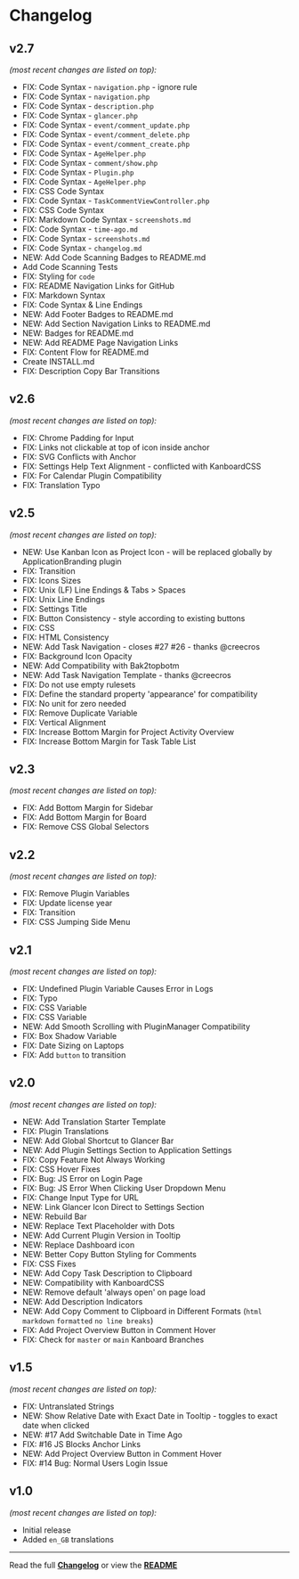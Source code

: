 # Changelog


## v2.7

_(most recent changes are listed on top):_
- FIX: Code Syntax - `navigation.php` - ignore rule
- FIX: Code Syntax - `navigation.php`
- FIX: Code Syntax - `description.php`
- FIX: Code Syntax - `glancer.php`
- FIX: Code Syntax - `event/comment_update.php`
- FIX: Code Syntax - `event/comment_delete.php`
- FIX: Code Syntax - `event/comment_create.php`
- FIX: Code Syntax - `AgeHelper.php`
- FIX: Code Syntax - `comment/show.php`
- FIX: Code Syntax - `Plugin.php`
- FIX: Code Syntax - `AgeHelper.php`
- FIX: CSS Code Syntax
- FIX: Code Syntax - `TaskCommentViewController.php`
- FIX: CSS Code Syntax
- FIX: Markdown Code Syntax - `screenshots.md`
- FIX: Code Syntax - `time-ago.md`
- FIX: Code Syntax - `screenshots.md`
- FIX: Code Syntax - `changelog.md`
- NEW: Add Code Scanning Badges to README.md
- Add Code Scanning Tests
- FIX: Styling for `code`
- FIX: README Navigation Links for GitHub
- FIX: Markdown Syntax
- FIX: Code Syntax & Line Endings
- NEW: Add Footer Badges to README.md
- NEW: Add Section Navigation Links to README.md
- NEW: Badges for README.md
- NEW: Add README Page Navigation Links
- FIX: Content Flow for README.md
- Create INSTALL.md
- FIX: Description Copy Bar Transitions


## v2.6

_(most recent changes are listed on top):_
- FIX: Chrome Padding for Input
- FIX: Links not clickable at top of icon inside anchor
- FIX: SVG Conflicts with Anchor
- FIX: Settings Help Text Alignment - conflicted with KanboardCSS
- FIX: For Calendar Plugin Compatibility
- FIX: Translation Typo


## v2.5

_(most recent changes are listed on top):_
- NEW: Use Kanban Icon as Project Icon - will be replaced globally by ApplicationBranding plugin
- FIX: Transition
- FIX: Icons Sizes
- FIX: Unix (LF) Line Endings & Tabs > Spaces
- FIX: Unix Line Endings
- FIX: Settings Title
- FIX: Button Consistency - style according to existing buttons
- FIX: CSS
- FIX: HTML Consistency
- NEW: Add Task Navigation - closes #27 #26 - thanks @creecros
- FIX: Background Icon Opacity
- NEW: Add Compatibility with Bak2topbotm
- NEW: Add Task Navigation Template - thanks @creecros
- FIX: Do not use empty rulesets
- FIX: Define the standard property 'appearance' for compatibility
- FIX: No unit for zero needed
- FIX: Remove Duplicate Variable
- FIX: Vertical Alignment
- FIX: Increase Bottom Margin for Project Activity Overview
- FIX: Increase Bottom Margin for Task Table List


## v2.3

_(most recent changes are listed on top):_
- FIX: Add Bottom Margin for Sidebar
- FIX: Add Bottom Margin for Board
- FIX: Remove CSS Global Selectors


## v2.2

_(most recent changes are listed on top):_
- FIX: Remove Plugin Variables
- FIX: Update license year
- FIX: Transition
- FIX: CSS Jumping Side Menu


## v2.1

_(most recent changes are listed on top):_
- FIX: Undefined Plugin Variable Causes Error in Logs
- FIX: Typo
- FIX: CSS Variable
- FIX: CSS Variable
- NEW: Add Smooth Scrolling with PluginManager Compatibility
- FIX: Box Shadow Variable
- FIX: Date Sizing on Laptops
- FIX: Add `button` to transition


## v2.0

_(most recent changes are listed on top):_
- NEW: Add Translation Starter Template
- FIX: Plugin Translations
- NEW: Add Global Shortcut to Glancer Bar
- NEW: Add Plugin Settings Section to Application Settings
- FIX: Copy Feature Not Always Working
- FIX: CSS Hover Fixes
- FIX: Bug: JS Error on Login Page
- FIX: Bug: JS Error When Clicking User Dropdown Menu
- FIX: Change Input Type for URL
- NEW: Link Glancer Icon Direct to Settings Section
- NEW: Rebuild Bar
- NEW: Replace Text Placeholder with Dots
- NEW: Add Current Plugin Version in Tooltip
- NEW: Replace Dashboard icon
- NEW: Better Copy Button Styling for Comments
- FIX: CSS Fixes
- NEW: Add Copy Task Description to Clipboard
- NEW: Compatibility with KanboardCSS
- NEW: Remove default 'always open' on page load
- NEW: Add Description Indicators
- NEW: Add Copy Comment to Clipboard in Different Formats (`html` `markdown` `formatted` `no line breaks`)
- FIX: Add Project Overview Button in Comment Hover
- FIX: Check for `master` or `main` Kanboard Branches


## v1.5

_(most recent changes are listed on top):_
- FIX: Untranslated Strings
- NEW: Show Relative Date with Exact Date in Tooltip - toggles to exact date when clicked
- NEW: #17 Add Switchable Date in Time Ago
- FIX: #16 JS Blocks Anchor Links
- NEW: Add Project Overview Button in Comment Hover
- FIX: #14 Bug: Normal Users Login Issue


## v1.0

_(most recent changes are listed on top):_
- Initial release
- Added `en_GB` translations

---

Read the full [**Changelog**](../master/changelog.md "See changes") or view the [**README**](../master/README.md "View README")
